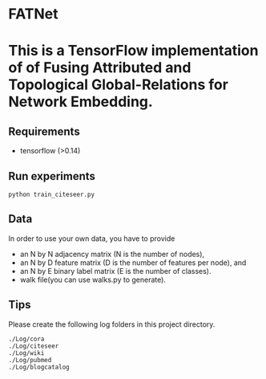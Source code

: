 # FATNet

# This is a TensorFlow implementation of of Fusing Attributed and Topological Global-Relations for Network Embedding.

## Requirements
* tensorflow (>0.14)


## Run experiments

```
python train_citeseer.py
```
## Data
In order to use your own data, you have to provide 
* an N by N adjacency matrix (N is the number of nodes), 
* an N by D feature matrix (D is the number of features per node), and
* an N by E binary label matrix (E is the number of classes).
* walk file(you can use walks.py to generate).

## Tips
Please create the following log folders in this project directory.
```
./Log/cora
./Log/citeseer
./Log/wiki
./Log/pubmed
./Log/blogcatalog
```
